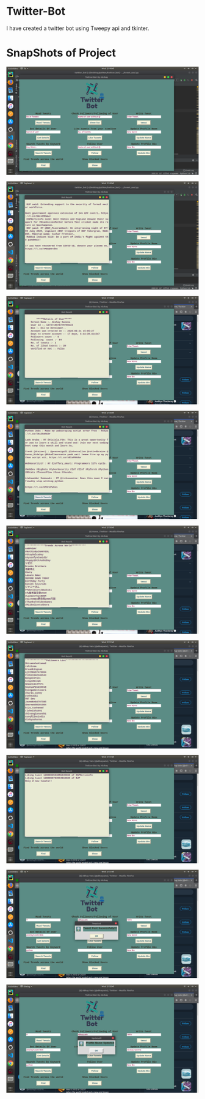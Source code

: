 # Twitter-Bot
I have created a twitter bot using Tweepy api and tkinter. 

# SnapShots of Project
![](images/img1.png)

![](images/img2.png)

![](images/img3.png)

![](images/img4.png)

![](images/img5.png)

![](images/img6.png)

![](images/img7.png)

![](images/img8.png)

![](images/img9.png)
